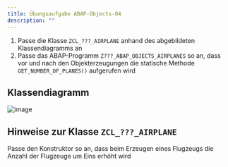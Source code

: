 ```yaml
---
title: Übungsaufgabe ABAP-Objects-04
description: ""
---
```


1. Passe die Klasse `ZCL_???_AIRPLANE` anhand des abgebildeten Klassendiagramms an
2. Passe das ABAP-Programm `Z???_ABAP_OBJECTS_AIRPLANES` so an, dass vor und nach den Objekterzeugungen die statische Methode `GET_NUMBER_OF_PLANES()` aufgerufen wird

## Klassendiagramm
![image](https://user-images.githubusercontent.com/47243617/194851295-48259b8c-1ee2-4dd3-9ba0-790dc52b5b7c.png)

## Hinweise zur Klasse `ZCL_???_AIRPLANE`
Passe den Konstruktor so an, dass beim Erzeugen eines Flugzeugs die Anzahl der Flugzeuge um Eins erhöht wird

